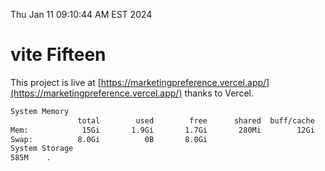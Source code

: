 Thu Jan 11 09:10:44 AM EST 2024

# vite Fifteen


This project is live at [https://marketingpreference.vercel.app/](https://marketingpreference.vercel.app/) thanks to Vercel.

```bash
System Memory
               total        used        free      shared  buff/cache   available
Mem:            15Gi       1.9Gi       1.7Gi       280Mi        12Gi        13Gi
Swap:          8.0Gi          0B       8.0Gi
System Storage
585M	.
```
```bash
